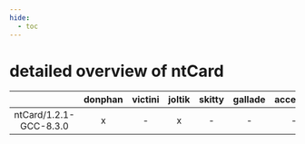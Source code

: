 ```yaml
---
hide:
  - toc
---
```


detailed overview of ntCard
===========================

| |donphan|victini|joltik|skitty|gallade|accelgor|swalot|doduo|
| :---: | :---: | :---: | :---: | :---: | :---: | :---: | :---: | :---: |
|ntCard/1.2.1-GCC-8.3.0|x|-|x|-|-|-|-|x|
